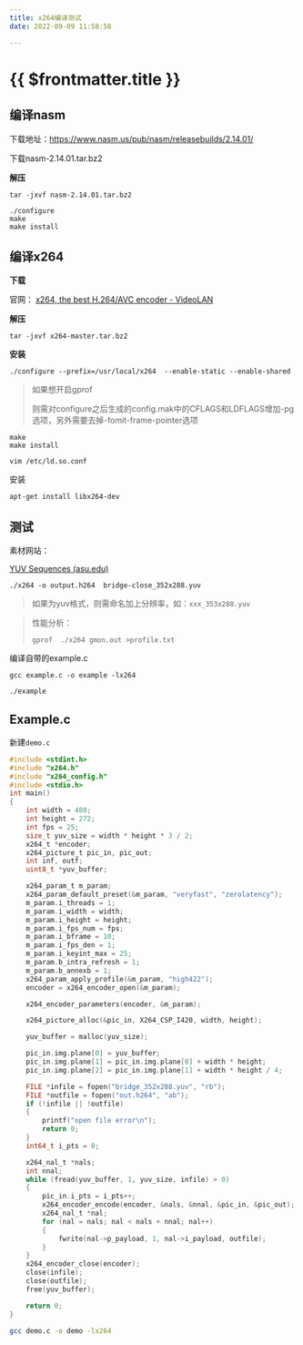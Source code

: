 ```yaml
---
title: x264编译测试
date: 2022-09-09 11:58:58

---
```



# {{ $frontmatter.title }} <Badge type="tip" :text="String($frontmatter.date).slice(0,10)" />



## 编译nasm

下载地址：https://www.nasm.us/pub/nasm/releasebuilds/2.14.01/

下载nasm-2.14.01.tar.bz2

**解压**

```
tar -jxvf nasm-2.14.01.tar.bz2
```

```
./configure
make
make install
```


## 编译x264

**下载**

官网： [x264, the best H.264/AVC encoder - VideoLAN](https://www.videolan.org/developers/x264.html)

**解压**

```
tar -jxvf x264-master.tar.bz2
```

**安装**

```
./configure --prefix=/usr/local/x264  --enable-static --enable-shared
```

> 如果想开启gprof
>
> 则需对configure之后生成的config.mak中的CFLAGS和LDFLAGS增加-pg选项，另外需要去掉-fomit-frame-pointer选项 

```
make
make install
```

```
vim /etc/ld.so.conf
```

安装

```
apt-get install libx264-dev
```



## 测试

素材网站：

[YUV Sequences (asu.edu)](http://trace.eas.asu.edu/yuv/index.html)

```
./x264 -o output.h264  bridge-close_352x288.yuv
```

> 如果为yuv格式，则需命名加上分辨率，如：`xxx_353x288.yuv`

> 性能分析：
>
> ```
> gprof  ./x264 gmon.out >profile.txt
> ```

编译自带的example.c

```
gcc example.c -o example -lx264
```

```
./example 
```







## Example.c

新建`demo.c`

```c
#include <stdint.h>
#include "x264.h"
#include "x264_config.h"
#include <stdio.h>
int main()
{
    int width = 480;
    int height = 272;
    int fps = 25;
    size_t yuv_size = width * height * 3 / 2;
    x264_t *encoder;
    x264_picture_t pic_in, pic_out;
    int inf, outf;
    uint8_t *yuv_buffer;

    x264_param_t m_param;
    x264_param_default_preset(&m_param, "veryfast", "zerolatency");
    m_param.i_threads = 1;
    m_param.i_width = width;
    m_param.i_height = height;
    m_param.i_fps_num = fps;
    m_param.i_bframe = 10;
    m_param.i_fps_den = 1;
    m_param.i_keyint_max = 25;
    m_param.b_intra_refresh = 1;
    m_param.b_annexb = 1;
    x264_param_apply_profile(&m_param, "high422");
    encoder = x264_encoder_open(&m_param);

    x264_encoder_parameters(encoder, &m_param);

    x264_picture_alloc(&pic_in, X264_CSP_I420, width, height);

    yuv_buffer = malloc(yuv_size);

    pic_in.img.plane[0] = yuv_buffer;
    pic_in.img.plane[1] = pic_in.img.plane[0] + width * height;
    pic_in.img.plane[2] = pic_in.img.plane[1] + width * height / 4;

    FILE *infile = fopen("bridge_352x288.yuv", "rb");
    FILE *outfile = fopen("out.h264", "ab");
    if (!infile || !outfile)
    {
        printf("open file error\n");
        return 0;
    }
    int64_t i_pts = 0;

    x264_nal_t *nals;
    int nnal;
    while (fread(yuv_buffer, 1, yuv_size, infile) > 0)
    {
        pic_in.i_pts = i_pts++;
        x264_encoder_encode(encoder, &nals, &nnal, &pic_in, &pic_out);
        x264_nal_t *nal;
        for (nal = nals; nal < nals + nnal; nal++)
        {
            fwrite(nal->p_payload, 1, nal->i_payload, outfile);
        }
    }
    x264_encoder_close(encoder);
    close(infile);
    close(outfile);
    free(yuv_buffer);

    return 0;
}
```

```bash
gcc demo.c -o demo -lx264
```

